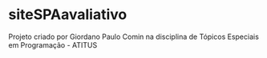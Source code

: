 # siteSPAavaliativo
Projeto criado por Giordano Paulo Comin na disciplina de Tópicos Especiais em Programação - ATITUS
